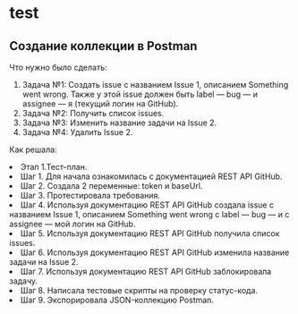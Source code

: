 # test
## Создание коллекции в Postman


<p>Что нужно было сделать:<p>
<ol>
  <li>Задача №1: Создать issue с названием Issue 1, описанием Something went wrong. Также у этой issue должен быть label — bug — и assignee — я (текущий логин на GitHub).</li>
  <li>Задача №2: Получить список issues.</li>
  <li>Задача №3: Изменить название задачи на Issue 2.</li>
  <li>Задача №4: Удалить Issue 2.</li>
</ol>

<p>Как решала:<p> 
   <li>Этап 1.Тест-план.</li>
   <li>Шаг 1. Для начала ознакомилась с документацией REST API GitHub.</li>
   <li>Шаг 2. Создала 2 переменные: token и baseUrl.</li>
   <li>Шаг 3. Протестировала требования.</li>
   <li>Шаг 4. Используя документацию REST API GitHub создала issue с названием Issue 1, описанием Something went wrong с label — bug — и с assignee — мой логин на GitHub.</li>
   <li>Шаг 5. Используя документацию REST API GitHub получила список issues.</li>
   <li>Шаг 6. Используя документацию REST API GitHub изменила название задачи на Issue 2.</li>
   <li>Шаг 7. Используя документацию REST API GitHub заблокировала задачу.</li>
   <li>Шаг 8. Написала тестовые скрипты на проверку статус-кода.</li>
   <li>Шаг 9. Экспорировала JSON-коллекцию Postman.</li>
